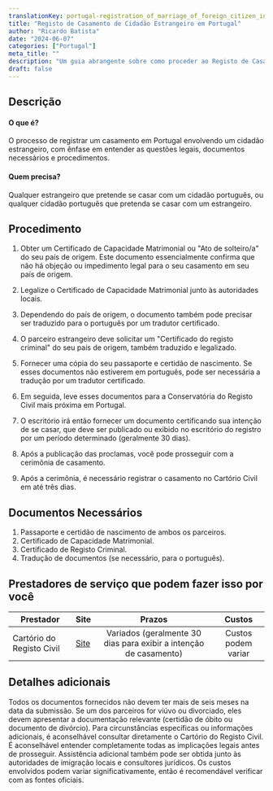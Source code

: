 ```yaml
---
translationKey: portugal-registration_of_marriage_of_foreign_citizen_in_portugal
title: "Registo de Casamento de Cidadão Estrangeiro em Portugal"
author: "Ricardo Batista"
date: "2024-06-07"
categories: ["Portugal"]
meta_title: ""
description: "Um guia abrangente sobre como proceder ao Registo de Casamento em Portugal envolvendo um Cidadão Estrangeiro."
draft: false
---
```


## Descrição
#### O que é?
O processo de registrar um casamento em Portugal envolvendo um cidadão estrangeiro, com ênfase em entender as questões legais, documentos necessários e procedimentos.

#### Quem precisa?
Qualquer estrangeiro que pretende se casar com um cidadão português, ou qualquer cidadão português que pretenda se casar com um estrangeiro.

## Procedimento

1. Obter um Certificado de Capacidade Matrimonial ou "Ato de solteiro/a" do seu país de origem. Este documento essencialmente confirma que não há objeção ou impedimento legal para o seu casamento em seu país de origem.

2. Legalize o Certificado de Capacidade Matrimonial junto às autoridades locais.

3. Dependendo do país de origem, o documento também pode precisar ser traduzido para o português por um tradutor certificado.

4. O parceiro estrangeiro deve solicitar um "Certificado do registo criminal" do seu país de origem, também traduzido e legalizado.

5. Fornecer uma cópia do seu passaporte e certidão de nascimento. Se esses documentos não estiverem em português, pode ser necessária a tradução por um tradutor certificado.

6. Em seguida, leve esses documentos para a Conservatória do Registo Civil mais próxima em Portugal.

7. O escritório irá então fornecer um documento certificando sua intenção de se casar, que deve ser publicado ou exibido no escritório do registro por um período determinado (geralmente 30 dias).

8. Após a publicação das proclamas, você pode prosseguir com a cerimônia de casamento.

9. Após a cerimônia, é necessário registrar o casamento no Cartório Civil em até três dias.

## Documentos Necessários

1. Passaporte e certidão de nascimento de ambos os parceiros.
2. Certificado de Capacidade Matrimonial.
3. Certificado de Registo Criminal.
4. Tradução de documentos (se necessário, para o português).

## Prestadores de serviço que podem fazer isso por você

| Prestador        |     Site     |     Prazos    |       Custos      |
| --------------- | --------------- |  :-------------: | :-------------: |
| Cartório do Registo Civil |  [Site](http://www.irn.mj.pt/)      |   Variados (geralmente 30 dias para exibir a intenção de casamento)   | Custos podem variar |

## Detalhes adicionais
Todos os documentos fornecidos não devem ter mais de seis meses na data da submissão. Se um dos parceiros for viúvo ou divorciado, eles devem apresentar a documentação relevante (certidão de óbito ou documento de divórcio). Para circunstâncias específicas ou informações adicionais, é aconselhável consultar diretamente o Cartório do Registo Civil. É aconselhável entender completamente todas as implicações legais antes de prosseguir. Assistência adicional também pode ser obtida junto às autoridades de imigração locais e consultores jurídicos. Os custos envolvidos podem variar significativamente, então é recomendável verificar com as fontes oficiais.